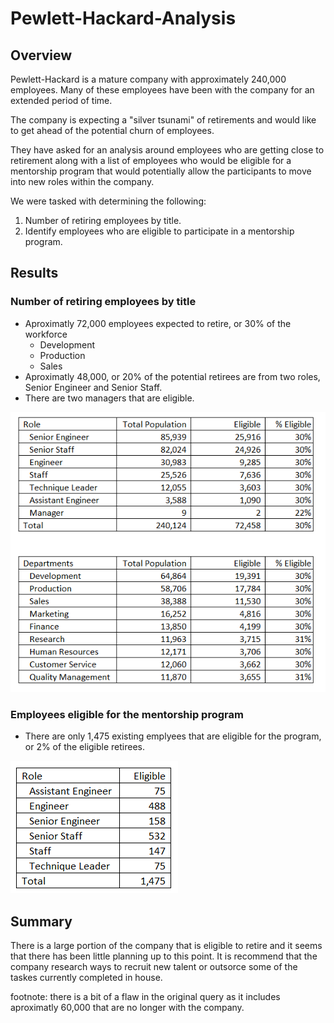 # Pewlett-Hackard-Analysis
## Overview
Pewlett-Hackard is a mature company with approximately 240,000 employees.  Many of these employees have been with the company for an extended period of time.  

The company is expecting a "silver tsunami" of retirements and would like to get ahead of the potential churn of employees.  

They have asked for an analysis around employees who are getting close to retirement along with a list of employees who would be eligible for a mentorship program that would potentially allow the participants to move into new roles within the company. 

We were tasked with determining the following:
1. Number of retiring employees by title.
2. Identify employees who are eligible to participate in a mentorship program.

## Results
### Number of retiring employees by title
* Aproximatly 72,000 employees expected to retire, or 30% of the workforce 
    - Development
    - Production
    - Sales
* Aproximatly 48,000, or 20% of the potential retirees are from two roles, Senior Engineer and Senior Staff.
* There are two managers that are eligible.

![]( Resources/combined.PNG)

### Employees eligible for the mentorship program
* There are only 1,475 existing emplyees that are eligible for the program, or 2% of the eligible retirees.

![]( Resources/eligible.PNG)
## Summary
There is a large portion of the company that is eligible to retire and it seems that there has been little planning up to this point.  It is recommend that the company research ways to recruit new talent or outsorce some of the taskes currently completed in house.

footnote: there is a bit of a flaw in the original query as it includes aproximatly 60,000 that are no longer with the company.  